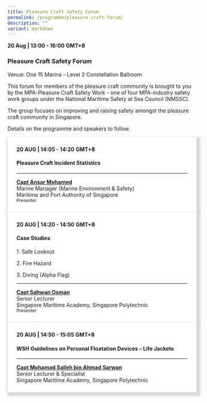```yaml
---
title: Pleasure Craft Safety Forum
permalink: /programme/pleasure-craft-forum/
description: ""
variant: markdown
---
```

<div>
  <b>20 Aug | 13:00 - 16:00</b>&nbsp;<b>GMT+8</b>
  <h3>Pleasure Craft Safety Forum</h3>
	<p>Venue: One 15 Marina - Level 2 Constellation Ballroom</p>
	<p>This forum for members of the pleasure craft community is brought to you by the MPA-Pleasure Craft Safety Work - one of four MPA-industry safety work groups under the National Maritime Safety at Sea Council (NMSSC).</p>
	<p>The group focuses on improving and raising safety amongst the pleasure craft community in Singapore.</p>
	<p>Details on the programme and speakers to follow.</p>

<section>
<div class="bp-container is-fluid">
<div class="row">
<div class="col is-full">
<div class="row">
<div class="col is-12">
<div class="border bg-light h-100 position-relative">
<div class="p-4">
<div class="programme-time"><strong>20 AUG | 14:05 - 14:20</strong>&nbsp;<strong>GMT+8</strong></div>
<h4 class="programme-title">Pleasure Craft Incident Statistics</h4>         
<p></p> <p> </p><div>
<p></p><hr class="my-3 border-primary">
<div class="speakers px-2">
<div class="row">
<div class="col is-6 prog-speaker">
<div class="row">
<div class="col is-4"></div>
<div class="col is-8">
<div class="speaker-name text-ellipsis"><strong><a class="speaker-name text-ellipsis" href="" rel="noopener">Capt Ansar Mohamed</a></strong></div>
<div class="text-ellipsis speaker-position">Marine Manager (Marine Environment &amp; Safety)<br> Maritime and Port Authority of Singapore</div>
<div class="speaker-role text-ellipsis text-muted"><small>Presenter</small></div>
</div>
</div>


</div>
</div>
</div>
</div>
</div>
</div>
</div>
</div></div></div></div></section>
	
<section>
<div class="bp-container is-fluid">
<div class="row">
<div class="col is-full">
<div class="row">
<div class="col is-12">
<div class="border bg-light h-100 position-relative">
<div class="p-4">
<div class="programme-time"><strong>20 AUG | 14:20 - 14:50</strong>&nbsp;<strong>GMT+8</strong></div>
<h4 class="programme-title">Case Studies</h4>         
	<p></p>1. Safe Lookout <p>
	</p>2. Fire Hazard <p>
	</p>3. Diving (Alpha Flag)<p></p> <p> 
</p><p></p><hr class="my-3 border-primary">
<div class="speakers px-2">
<div class="row">
<div class="col is-6 prog-speaker">
<div class="row">
<div class="col is-4"></div>
<div class="col is-8">
<div class="speaker-name text-ellipsis"><strong><a class="speaker-name text-ellipsis" href="" rel="noopener">Capt Sahwan Osman</a></strong></div>
<div class="text-ellipsis speaker-position">Senior Lecturer<br> Singapore Maritime Academy, Singapore Polytechnic</div>
<div class="speaker-role text-ellipsis text-muted"><small>Presenter</small></div>
</div>
</div>


</div>
</div>
</div>
</div>
</div>
</div>
</div>
</div></div></div></section>

<section>
<div class="bp-container is-fluid">
<div class="row">
<div class="col is-full">
<div class="row">
<div class="col is-12">
<div class="border bg-light h-100 position-relative">
<div class="p-4">
<div class="programme-time"><strong>20 AUG | 14:50 - 15:05</strong>&nbsp;<strong>GMT+8</strong></div>
<h4 class="programme-title">         WSH Guidelines on Personal Floatation Devices – Life Jackets</h4>         
<p></p><hr class="my-3 border-primary">
<div class="speakers px-2">
<div class="row">
<div class="col is-6 prog-speaker">
<div class="row">
<div class="col is-4"></div>
<div class="col is-8">
<div class="speaker-name text-ellipsis"><strong><a class="speaker-name text-ellipsis" href="mohamad-salleh-bin-ahmad-sarwan" rel="noopener">Capt Mohamad Salleh bin Ahmad Sarwan</a></strong></div>
<div class="text-ellipsis speaker-position">Senior Lecturer &amp; Specialist<br> Singapore Maritime Academy, Singapore Polytechnic</div>
</div>
</div>


</div>
</div>
</div>
</div>
</div>
</div>
</div>
</div></div></div></section>

<style type="text/css"> 

	
	hr.my-3{
margin-top: 0.75rem;	
	}

    .is-left{
      text-align: left;
    }
    .content h4{
      font-weight: 500; 
      color: #337B9A !important;
      margin-top: 1rem;
    }
    .bg-light {
      background-color: #fff !important;
      box-shadow: 5px 5px 5px 5px rgb(215 215 215), -5px 0 6px -4px rgb(215 215 215);
    }
    .p-4 {
      padding: 1.5rem!important;
    }
  .content a {text-decoration:none;}
	.content h3 { margin-top: 1rem;}
</style></div>